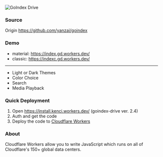 
![GoIndex Drive](https://raw.githubusercontent.com/kulokenci/goindex-drive/master/go-drive-logo.png)

### Source
Origin https://github.com/yanzai/goindex

### Demo
- material: https://index.gd.workers.dev/
- classic: https://indexc.gd.workers.dev/

---
- Light or Dark Themes
- Color Choice
- Search
- Media Playback

### Quick Deployment
1. Open https://install.kenci.workers.dev/ (goindex-drive ver. 2.4)
2. Auth and get the code
3. Deploy the code to [Cloudflare Workers](https://www.cloudflare.com/)

### About
Cloudflare Workers allow you to write JavaScript which runs on all of Cloudflare's 150+ global data centers.
